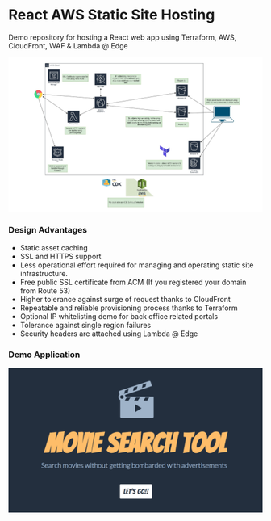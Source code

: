 # React AWS Static Site Hosting

Demo repository for hosting a React web app using Terraform, AWS, CloudFront, WAF &amp; Lambda @ Edge

![Static Site Hosting on AWS](https://github.com/allanchua101/react_aws_static_hosting/blob/main/assets/architecture-diagram-v4.jpg)

### Design Advantages

- Static asset caching
- SSL and HTTPS support
- Less operational effort required for managing and operating static site infrastructure.
- Free public SSL certificate from ACM (If you registered your domain from Route 53)
- Higher tolerance against surge of request thanks to CloudFront
- Repeatable and reliable provisioning process thanks to Terraform
- Optional IP whitelisting demo for back office related portals
- Tolerance against single region failures
- Security headers are attached using Lambda @ Edge


### Demo Application

![Home Page](https://github.com/allanchua101/react_aws_static_hosting/blob/main/assets/website-home.png)
